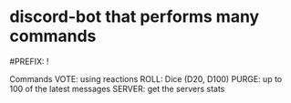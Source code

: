 # discord-bot that performs many commands

#PREFIX: !

Commands
  VOTE: using reactions
  ROLL: Dice (D20, D100)
  PURGE: up to 100 of the latest messages
  SERVER: get the servers stats
  

